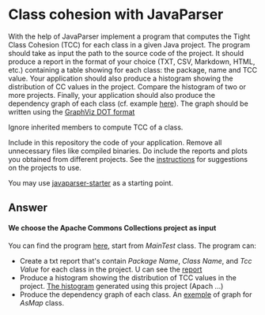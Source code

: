 # Class cohesion with JavaParser

With the help of JavaParser implement a program that computes the Tight Class Cohesion (TCC) for each class in a given Java project. The program should take as input the path to the source code of the project. It should produce a report in the format of your choice (TXT, CSV, Markdown, HTML, etc.) containing a table showing for each class: the package, name and TCC value. 
Your application should also produce a histogram showing the distribution of CC values in the project. Compare the histogram of two or more projects.
Finally, your application should also produce the dependency graph of each class (cf. example [here](https://people.irisa.fr/Benoit.Combemale/pub/course/vv/vv-textbook-v0.1.pdf#cohesion-graph)). The graph should be written using the [GraphViz DOT format](https://www.graphviz.org/)

Ignore inherited members to compute TCC of a class.

Include in this repository the code of your application. Remove all unnecessary files like compiled binaries. Do include the reports and plots you obtained from different projects. See the [instructions](../sujet.md) for suggestions on the projects to use.

You may use [javaparser-starter](../code/javaparser-starter) as a starting point.

## Answer
#### We choose the Apache Commons Collections project as input
You can find the program [here](../src/main/java/exercices/exo5), start from *MainTest* class.
The program can:
- Create a txt report that's contain *Package Name*, *Class Name*, and *Tcc Value* for each 
class in the project.
U can see the [report](../Reports/tcc-report.txt)
- Produce a histogram showing the distribution of TCC values in the project.
[The histogram](../Histogram/histogram.jpeg) generated using this project (Apach ...)
- Produce the dependency graph of each class. An [exemple](../Graphs/AsMapGraph.png) of graph for *AsMap* class.
